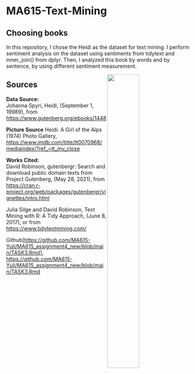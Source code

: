 # MA615-Text-Mining


## Choosing books
In this repository, I chose the Heidi as the dataset for text mining. I perform sentiment analysis on the dataset using sentiments from tidytext and inner_join() from dplyr. Then, I analyzed this book by words and by sentence, by using different sentiment measurement.
<figure>
  <img align = "right"
       src="https://literature.fandom.com/wiki/Heidi?file=2013Heidi3Brit.jpg"   
            width=45% height=45%> 
</figure>


## Sources
**Data Source:**    
Johanna Spyri, Heidi, (September 1, 19989), from https://www.gutenberg.org/ebooks/1448  

**Picture Source**
Heidi: A Girl of the Alps (1974) Photo Gallery, https://www.imdb.com/title/tt0070968/mediaindex/?ref_=tt_mv_close

**Works Cited:**   
David Robinson, gutenbergr: Search and download public domain texts from Project Gutenberg, (May 28, 2021), from https://cran.r-project.org/web/packages/gutenbergr/vignettes/intro.html

Julia Silge and David Robinson, Text Mining with R: A Tidy Approach, (June 8, 2017), or from https://www.tidytextmining.com/

Github[https://github.com/MA615-Yuli/MA615_assignment4_new/blob/main/TASK3.Rmd], https://github.com/MA615-Yuli/MA615_assignment4_new/blob/main/TASK3.Rmd